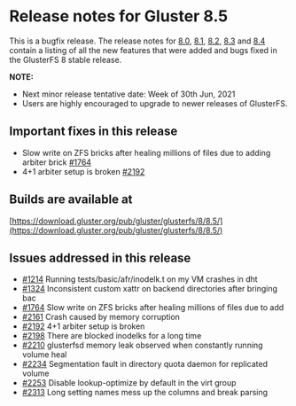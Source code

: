 # Release notes for Gluster 8.5

This is a bugfix release. The release notes for [8.0](8.0.md), [8.1](8.1.md), [8.2](8.2.md), [8.3](8.3.md) and [8.4](8.4.md) contain a listing of all the new features that were added and bugs fixed in the GlusterFS 8 stable release.

**NOTE:** 
- Next minor release tentative date: Week of 30th Jun, 2021
- Users are highly encouraged to upgrade to newer releases of GlusterFS.

## Important fixes in this release

- Slow write on ZFS bricks after healing millions of files due to adding arbiter brick [#1764](https://github.com/gluster/glusterfs/issues/1764)
- 4+1 arbiter setup is broken [#2192](https://github.com/gluster/glusterfs/issues/2192)

## Builds are available at 

[https://download.gluster.org/pub/gluster/glusterfs/8/8.5/](https://download.gluster.org/pub/gluster/glusterfs/8/8.5/)

## Issues addressed in this release

- [#1214](https://github.com/gluster/glusterfs/issues/1214) Running tests/basic/afr/inodelk.t on my VM crashes in dht
- [#1324](https://github.com/gluster/glusterfs/issues/1324) Inconsistent custom xattr on backend directories after bringing bac
- [#1764](https://github.com/gluster/glusterfs/issues/1764) Slow write on ZFS bricks after healing millions of files due to add
- [#2161](https://github.com/gluster/glusterfs/issues/2161) Crash caused by memory corruption
- [#2192](https://github.com/gluster/glusterfs/issues/2192) 4+1 arbiter setup is broken
- [#2198](https://github.com/gluster/glusterfs/issues/2198) There are blocked inodelks for a long time
- [#2210](https://github.com/gluster/glusterfs/issues/2210) glusterfsd memory leak observed when constantly running volume heal
- [#2234](https://github.com/gluster/glusterfs/issues/2234) Segmentation fault in directory quota daemon for replicated volume
- [#2253](https://github.com/gluster/glusterfs/issues/2253) Disable lookup-optimize by default in the virt group
- [#2313](https://github.com/gluster/glusterfs/issues/2313) Long setting names mess up the columns and break parsing
